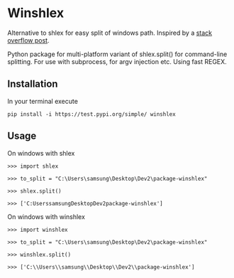 # Winshlex 

Alternative to shlex for easy split of windows path. Inspired by a [stack overflow post](https://stackoverflow.com/questions/33560364/python-windows-parsing-command-lines-with-shlex). 

Python package for multi-platform variant of shlex.split() for command-line splitting.
For use with subprocess, for argv injection etc. Using fast REGEX.

## Installation

In your terminal execute

	pip install -i https://test.pypi.org/simple/ winshlex 

## Usage

On windows with shlex

	>>> import shlex 

	>>> to_split = "C:\Users\samsung\Desktop\Dev2\package-winshlex"
	
	>>> shlex.split()

	>>> ['C:UserssamsungDesktopDev2package-winshlex']

On windows with winshlex

	>>> import winshlex 

	>>> to_split = "C:\Users\samsung\Desktop\Dev2\package-winshlex"
	
	>>> winshlex.split()

	>>> ['C:\\Users\\samsung\\Desktop\\Dev2\\package-winshlex']

	